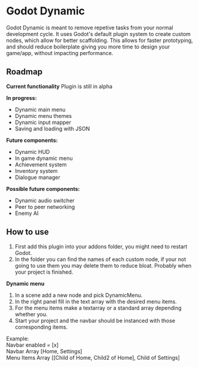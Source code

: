 # Godot Dynamic
Godot Dynamic is meant to remove repetive tasks from your normal development cycle. It uses Godot's default plugin system to create custom nodes, which allow for better scaffolding. This allows for faster prototyping, and should reduce boilerplate giving you more time to design your game/app, without impacting performance.

## Roadmap

**Current functionality**
Plugin is still in alpha

**In progress:**
- Dynamic main menu
- Dynamic menu themes
- Dynamic input mapper
- Saving and loading with JSON

**Future components:**
- Dynamic HUD
- In game dynamic menu
- Achievement system
- Inventory system
- Dialogue manager

**Possible future components:**
- Dynamic audio switcher
- Peer to peer networking
- Enemy AI

## How to use
1. First add this plugin into your addons folder, you might need to restart Godot.
2. In the folder you can find the names of each custom node, if your not going to use them you may delete them to reduce bloat. Probably when your project is finished.

**Dynamic menu**
1. In a scene add a new node and pick DynamicMenu.
2. In the right panel fill in the text array with the desired menu items.
3. For the menu items make a textarray or a standard array depending whether you.
4. Start your project and the navbar should be instanced with those corresponding items.

Example:  
Navbar enabled = [x]  
Navbar Array [Home, Settings]  
Menu Items Array [[Child of Home, Child2 of Home], Child of Settings]  
